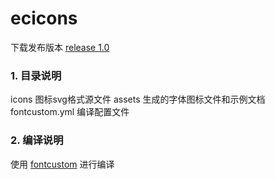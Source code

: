 # ecicons

下载发布版本 [release 1.0](https://github.com/zhilayun/ecicons/releases)

### 1. 目录说明

icons 图标svg格式源文件
assets 生成的字体图标文件和示例文档
fontcustom.yml 编译配置文件

### 2. 编译说明

使用 [fontcustom](https://github.com/FontCustom/fontcustom) 进行编译


